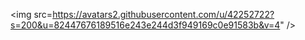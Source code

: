 <img src=https://avatars2.githubusercontent.com/u/42252722?s=200&u=82447676189516e243e244d3f949169c0e91583b&v=4" />